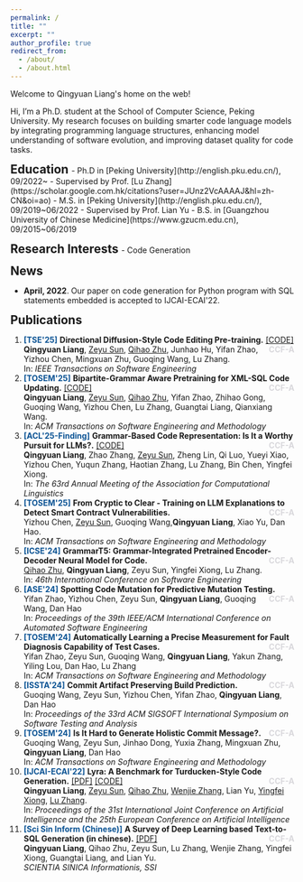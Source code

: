```yaml
---
permalink: /
title: ""
excerpt: ""
author_profile: true
redirect_from: 
  - /about/
  - /about.html
---
```


Welcome to Qingyuan Liang's home on the web! 

Hi, I’m a Ph.D. student at the School of Computer Science, Peking University. My research focuses on building smarter code language models by integrating programming language structures, enhancing model understanding of software evolution, and improving dataset quality for code tasks.

<h2 style="display:inline"> Education </h2> 
- Ph.D in [Peking University](http://english.pku.edu.cn/), 09/2022~
  - Supervised by Prof. [Lu Zhang](https://scholar.google.com.hk/citations?user=JUnz2VcAAAAJ&hl=zh-CN&oi=ao)
- M.S. in [Peking University](http://english.pku.edu.cn/), 09/2019~06/2022
  - Supervised by Prof. Lian Yu
- B.S. in [Guangzhou University of Chinese Medicine](https://www.gzucm.edu.cn), 09/2015~06/2019

<p></p>
<h2 style="display:inline"> Research Interests </h2> 
- Code Generation

<p></p>
<h2 style="display:inline"> News </h2> 

- **April, 2022**.  Our paper on code generation for Python program with SQL statements embedded is accepted to IJCAI-ECAI'22.

<p></p>
<h2 style="display:inline"> Publications </h2> 

<ol>

<li>
    <strong style="color:#0b5394">[TSE'25]</strong> <b>Directional Diffusion-Style Code Editing Pre-training.</b>  <a href="https://github.com/LIANGQINGYUAN/DivoT5">[CODE]</a> <strong style="color:#D9D8DC;float:right">CCF-A</strong>
    <br/>
    <b>Qingyuan Liang</b>, <a href="https://zysszy.github.io">Zeyu Sun</a>,  <a href="https://pkuzqh.github.io">Qihao Zhu</a>, Junhao Hu, Yifan Zhao, Yizhou Chen, Mingxuan Zhu, Guoqing Wang, Lu Zhang.
    <br/>
		In: <em> IEEE Transactions on Software Engineering</em>
</li>

<li>
    <strong style="color:#0b5394">[TOSEM'25]</strong> <b>Bipartite-Grammar Aware Pretraining for XML-SQL Code Updating.</b>  <a href="https://github.com/LIANGQINGYUAN/BGA-TwinXSQL">[CODE]</a> <strong style="color:#D9D8DC;float:right">CCF-A</strong>
    <br/>
    <b>Qingyuan Liang</b>, <a href="https://zysszy.github.io">Zeyu Sun</a>,  <a href="https://pkuzqh.github.io">Qihao Zhu</a>, Yifan Zhao, Zhihao Gong, Guoqing Wang, Yizhou Chen, Lu Zhang, Guangtai Liang, Qianxiang Wang.
    <br/>
		In: <em> ACM Transactions on Software Engineering and Methodology</em>
</li>

<li>
    <strong style="color:#0b5394">[ACL'25-Finding]</strong> <b>Grammar-Based Code Representation: Is It a Worthy Pursuit for LLMs?.</b>  <a href="https://github.com/LIANGQINGYUAN/GrammarCoder">[CODE]</a> <strong style="color:#D9D8DC;float:right">CCF-A</strong>
    <br/>
    <b>Qingyuan Liang</b>, Zhao Zhang, <a href="https://zysszy.github.io">Zeyu Sun</a>, Zheng Lin, Qi Luo, Yueyi Xiao, Yizhou Chen, Yuqun Zhang, Haotian Zhang, Lu Zhang, Bin Chen, Yingfei Xiong.
    <br/>
		In: <em> The 63rd Annual Meeting of the Association for Computational Linguistics</em>
</li>


<li>
    <strong style="color:#0b5394">[TOSEM'25]</strong> <b>From Cryptic to Clear - Training on LLM Explanations to Detect Smart Contract Vulnerabilities.</b>  <strong style="color:#D9D8DC;float:right">CCF-A</strong>
    <br/>
    Yizhou Chen, <a href="https://zysszy.github.io">Zeyu Sun</a>, Guoqing Wang,<b>Qingyuan Liang</b>,  Xiao Yu, Dan Hao.
    <br/>
		In: <em> ACM Transactions on Software Engineering and Methodology</em>
</li>


<li>
    <strong style="color:#0b5394">[ICSE'24]</strong> <b>GrammarT5: Grammar-Integrated Pretrained Encoder-Decoder Neural Model for Code.</b> <strong style="color:#D9D8DC;float:right">CCF-A</strong>
    <br/>
    <a href="https://pkuzqh.github.io">Qihao Zhu</a>, <b>Qingyuan Liang</b>, Zeyu Sun, Yingfei Xiong, Lu Zhang.
    <br/>
		In: <em> 46th International Conference on Software Engineering</em>
</li>

<li>
    <strong style="color:#0b5394">[ASE'24]</strong> <b>Spotting Code Mutation for Predictive Mutation Testing.</b>   <strong style="color:#D9D8DC;float:right">CCF-A</strong>
    <br/>
	Yifan Zhao, Yizhou Chen, Zeyu Sun, <b>Qingyuan Liang</b>, Guoqing Wang, Dan Hao
    <br/>
    In: <em> Proceedings of the 39th IEEE/ACM International Conference on Automated Software Engineering</em>
</li>

<li>
    <strong style="color:#0b5394">[TOSEM'24]</strong> <b>Automatically Learning a Precise Measurement for Fault Diagnosis Capability of Test Cases.</b>   <strong style="color:#D9D8DC;float:right">CCF-A</strong>
    <br/>
	Yifan Zhao, Zeyu Sun, Guoqing Wang, <b>Qingyuan Liang</b>, Yakun Zhang, Yiling Lou, Dan Hao, Lu Zhang
    <br/>
    In: <em> ACM Transactions on Software Engineering and Methodology</em>
</li>

<li>
    <strong style="color:#0b5394">[ISSTA'24]</strong> <b>Commit Artifact Preserving Build Prediction.</b>   <strong style="color:#D9D8DC;float:right">CCF-A</strong>
    <br/>
	Guoqing Wang, Zeyu Sun, Yizhou Chen, Yifan Zhao, <b>Qingyuan Liang</b>, Dan Hao
    <br/>
    In: <em> Proceedings of the 33rd ACM SIGSOFT International Symposium on Software Testing and Analysis</em>
</li>

<li>
    <strong style="color:#0b5394">[TOSEM'24]</strong> <b>Is It Hard to Generate Holistic Commit Message?.</b>   <strong style="color:#D9D8DC;float:right">CCF-A</strong>
    <br/>
	Guoqing Wang, Zeyu Sun, Jinhao Dong, Yuxia Zhang, Mingxuan Zhu, <b>Qingyuan Liang</b>, Dan Hao
    <br/>
    In: <em> ACM Transactions on Software Engineering and Methodology</em>
</li>


<li>
    <strong style="color:#0b5394">[IJCAI-ECAI'22]</strong> <b>Lyra: A Benchmark for Turducken-Style Code Generation.</b>  <a href="../papers/IJCAI2022_Lyra A Benchmark for Turducken-Style Code Generation.pdf">[PDF]</a> <a href="https://github.com/LIANGQINGYUAN/Lyra">[CODE]</a> <strong style="color:#D9D8DC;float:right">CCF-A</strong>
    <br/>
    <b>Qingyuan Liang</b>, <a href="https://zysszy.github.io">Zeyu Sun</a>,  <a href="https://pkuzqh.github.io">Qihao Zhu</a>, <a href="https://w-j-zhang.github.io">Wenjie Zhang</a>, Lian Yu, <a href="https://xiongyingfei.github.io">Yingfei Xiong</a>, <a href="https://scholar.google.com.hk/citations?user=JUnz2VcAAAAJ&hl=zh-CN&oi=ao">Lu Zhang</a>.
    <br/>
		In: <em> Proceedings of the 31st International Joint Conference on Artificial Intelligence and the 25th European Conference on Artificial Intelligence</em>
</li>

<li>
    <strong style="color:#0b5394">[Sci Sin Inform (Chinese)]</strong> <b>A Survey of Deep Learning based Text-to-SQL Generation (in chinese).</b>  <a href="../papers/A survey of deep learning based text-to-SQL generation.pdf">[PDF]</a> <strong style="color:#D9D8DC;float:right">CCF-A</strong>
    <br/>
    <b>Qingyuan Liang</b>, Qihao Zhu, Zeyu Sun, Lu Zhang, Wenjie Zhang, Yingfei Xiong, Guangtai Liang, and Lian Yu.
    <br/>
    <em> SCIENTIA SINICA Informationis, SSI</em>
</li>

</ol>


<p></p>

